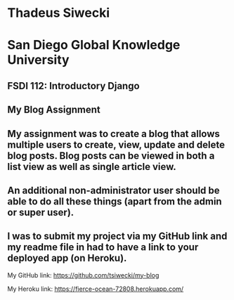 # Thadeus Siwecki
# San Diego Global Knowledge University

## FSDI 112: Introductory Django
## My Blog Assignment

## My assignment was to create a blog that allows multiple users to create, view, update and delete blog posts. Blog posts can be viewed in both a list view as well as single article view.

## An  additional non-administrator user should be able to do all these things (apart from the admin or super user).

## I was to submit my project via my GitHub link and my readme file in had to have a link to your deployed app (on Heroku).

My GitHub link: https://github.com/tsiwecki/my-blog

My Heroku link: https://fierce-ocean-72808.herokuapp.com/

